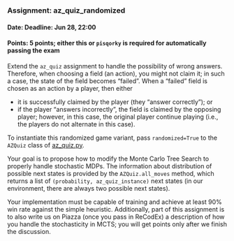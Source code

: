 ### Assignment: az_quiz_randomized
#### Date: Deadline: Jun 28, 22:00
#### Points: 5 points; either this or `pisqorky` is required for automatically passing the exam

Extend the `az_quiz` assignment to handle the possibility of wrong
answers. Therefore, when choosing a field (an action), you might not
claim it; in such a case, the state of the field becomes “failed”. When
a “failed” field is chosen as an action by a player, then either
- it is successfully claimed by the player (they “answer correctly”); or
- if the player “answers incorrectly”, the field is claimed by the opposing
  player; however, in this case, the original player continue playing
  (i.e., the players do not alternate in this case).

To instantiate this randomized game variant, pass `randomized=True`
to the `AZQuiz` class of [az_quiz.py](https://github.com/ufal/npfl139/tree/master/labs/11/az_quiz.py).

Your goal is to propose how to modify the Monte Carlo Tree Search to properly
handle stochastic MDPs. The information about distribution of possible next
states is provided by the `AZQuiz.all_moves` method, which returns a list of
`(probability, az_quiz_instance)` next states (in our environment, there are
always two possible next states).

Your implementation must be capable of training and achieve at least 90% win
rate against the simple heuristic. Additionally, part of this assignment is
to also write us on Piazza (once you pass in ReCodEx) a description of how
you handle the stochasticity in MCTS; you will get points only after we finish
the discussion.
